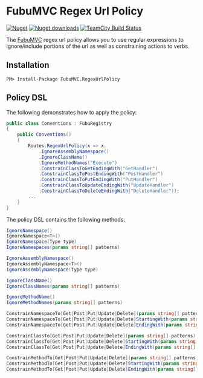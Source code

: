 FubuMVC Regex Url Policy
=============

[![Nuget](http://img.shields.io/nuget/v/FubuMVC.RegexUrlPolicy.svg?style=flat)](http://www.nuget.org/packages/FubuMVC.RegexUrlPolicy/) [![Nuget downloads](http://img.shields.io/nuget/dt/FubuMVC.RegexUrlPolicy.svg?style=flat)](http://www.nuget.org/packages/FubuMVC.RegexUrlPolicy/) [![TeamCity Build Status](https://img.shields.io/teamcity/http/build.mikeobrien.net/s/fuburegexurlpolicy.svg?style=flat)](http://build.mikeobrien.net/viewType.html?buildTypeId=fuburegexurlpolicy&guest=1)

The [FubuMVC](http://mvc.fubu-project.org/) regex url policy allows you to use regular expressions to ignore/include portions of the url as well as constraining actions to verbs.

Installation
------------

    PM> Install-Package FubuMVC.RegexUrlPolicy  

Policy DSL
------------ 

The following demonstrates how to apply the policy:
     
```csharp   
public class Conventions : FubuRegistry
{        
    public Conventions()
    {    
        Routes.RegexUrlPolicy(x => x.
            .IgnoreAssemblyNamespace()
            .IgnoreClassName()
            .IgnoreMethodNames("Execute")
            .ConstrainClassToGetEndingWith("GetHandler")
            .ConstrainClassToPostEndingWith("PostHandler")
            .ConstrainClassToPutEndingWith("PutHandler")
            .ConstrainClassToUpdateEndingWith("UpdateHandler")
            .ConstrainClassToDeleteEndingWith("DeleteHandler"));    
        ...
    }
}
```

The policy DSL contains the following methods:

```csharp
IgnoreNamespace()
IgnoreNamespace<T>()
IgnoreNamespace(Type type)
IgnoreNamespaces(params string[] patterns)

IgnoreAssemblyNamespace()
IgnoreAssemblyNamespace<T>()
IgnoreAssemblyNamespace(Type type)

IgnoreClassName()
IgnoreClassNames(params string[] patterns)

IgnoreMethodName()
IgnoreMethodNames(params string[] patterns)

ConstrainNamespaceTo[Get|Post|Put|Update|Delete](params string[] patterns)
ConstrainNamespaceTo[Get|Post|Put|Update|Delete]StartingWith(params string[] patterns)
ConstrainNamespaceTo[Get|Post|Put|Update|Delete]EndingWith(params string[] patterns)

ConstrainClassTo[Get|Post|Put|Update|Delete](params string[] patterns)
ConstrainClassTo[Get|Post|Put|Update|Delete]StartingWith(params string[] patterns)
ConstrainClassTo[Get|Post|Put|Update|Delete]EndingWith(params string[] patterns)

ConstrainMethodTo[Get|Post|Put|Update|Delete](params string[] patterns)
ConstrainMethodTo[Get|Post|Put|Update|Delete]StartingWith(params string[] patterns)
ConstrainMethodTo[Get|Post|Put|Update|Delete]EndingWith(params string[] patterns)
```